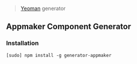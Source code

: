 > [Yeoman](http://yeoman.io) generator


## Appmaker Component Generator

### Installation

```
[sudo] npm install -g generator-appmaker

